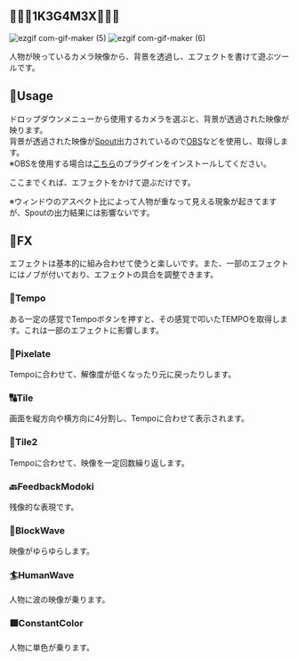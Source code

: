 📸🥴📸1K3G4M3X📸🥴📸
-------

![ezgif com-gif-maker (5)](https://user-images.githubusercontent.com/15060080/212593531-d5378362-fbdf-404e-93e2-f2bdb5a2b5c8.gif) ![ezgif com-gif-maker (6)](https://user-images.githubusercontent.com/15060080/212593537-1a320219-cd25-472d-9514-ddfeeaeb8fa6.gif)

人物が映っているカメラ映像から、背景を透過し、エフェクトを書けて遊ぶツールです。

📘Usage
-------
ドロップダウンメニューから使用するカメラを選ぶと、背景が透過された映像が映ります。  
背景が透過された映像が[Spout](https://spout.zeal.co/)出力されているので[OBS](https://obsproject.com/ja)などを使用し、取得します。  
※OBSを使用する場合は[こちら](https://github.com/Off-World-Live/obs-spout2-plugin)のプラグインをインストールしてください。

ここまでくれば、エフェクトをかけて遊ぶだけです。

※ウィンドウのアスペクト比によって人物が重なって見える現象が起きてますが、Spoutの出力結果には影響ないです。

🌈FX
-------
エフェクトは基本的に組み合わせて使うと楽しいです。また、一部のエフェクトにはノブが付いており、エフェクトの具合を調整できます。

### 🎵Tempo

ある一定の感覚でTempoボタンを押すと、その感覚で叩いたTEMPOを取得します。これは一部のエフェクトに影響します。

### 💠Pixelate

Tempoに合わせて、解像度が低くなったり元に戻ったりします。

### 🔠Tile

画面を縦方向や横方向に4分割し、Tempoに合わせて表示されます。

### 🔣Tile2

Tempoに合わせて、映像を一定回数繰り返します。

### 🔙FeedbackModoki

残像的な表現です。

### 🌊BlockWave

映像がゆらゆらします。

### 🏄HumanWave

人物に波の映像が乗ります。

### 🟪ConstantColor

人物に単色が乗ります。


